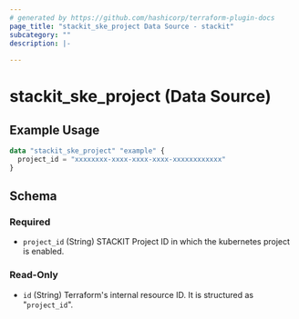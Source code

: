 ```yaml
---
# generated by https://github.com/hashicorp/terraform-plugin-docs
page_title: "stackit_ske_project Data Source - stackit"
subcategory: ""
description: |-
  
---
```


# stackit_ske_project (Data Source)



## Example Usage

```terraform
data "stackit_ske_project" "example" {
  project_id = "xxxxxxxx-xxxx-xxxx-xxxx-xxxxxxxxxxxx"
}
```

<!-- schema generated by tfplugindocs -->
## Schema

### Required

- `project_id` (String) STACKIT Project ID in which the kubernetes project is enabled.

### Read-Only

- `id` (String) Terraform's internal resource ID. It is structured as "`project_id`".
